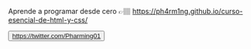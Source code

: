 Aprende a programar desde cero 👉🏽 https://ph4rm1ng.github.io/curso-esencial-de-html-y-css/

<button>https://twitter.com/Pharming01</button>
